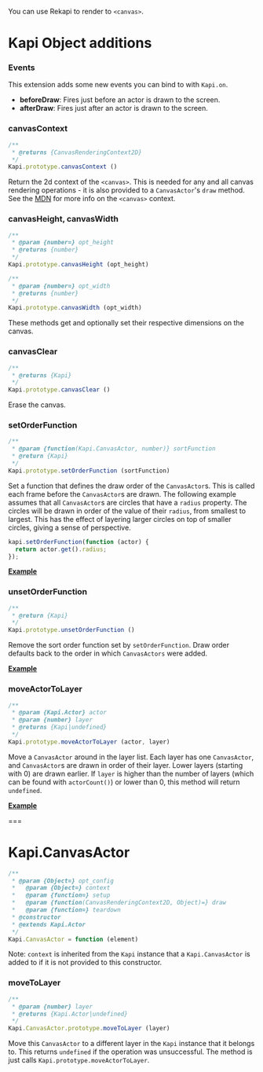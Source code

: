 You can use Rekapi to render to `<canvas>`.

# Kapi Object additions


### Events

This extension adds some new events you can bind to with `Kapi.on`.

  * __beforeDraw__: Fires just before an actor is drawn to the screen.
  * __afterDraw__: Fires just after an actor is drawn to the screen.


### canvasContext

````javascript
/**
 * @returns {CanvasRenderingContext2D}
 */
Kapi.prototype.canvasContext ()
````

Return the 2d context of the `<canvas>`.  This is needed for any and all canvas
rendering operations - it is also provided to a `CanvasActor`'s `draw`
method.  See the
[MDN](https://developer.mozilla.org/en/Drawing_Graphics_with_Canvas) for more
info on the `<canvas>` context.


### canvasHeight, canvasWidth

````javascript
/**
 * @param {number=} opt_height
 * @returns {number}
 */
Kapi.prototype.canvasHeight (opt_height)

/**
 * @param {number=} opt_width
 * @returns {number}
 */
Kapi.prototype.canvasWidth (opt_width)
````

These methods get and optionally set their respective dimensions on the canvas.


### canvasClear

````javascript
/**
 * @returns {Kapi}
 */
Kapi.prototype.canvasClear ()
````

Erase the canvas.


### setOrderFunction

````javascript
/**
 * @param {function(Kapi.CanvasActor, number)} sortFunction
 * @return {Kapi}
 */
Kapi.prototype.setOrderFunction (sortFunction)
````

Set a function that defines the draw order of the `CanvasActor`s.  This is
called each frame before the `CanvasActor`s are drawn.  The following example
assumes that all `CanvasActor`s are circles that have a `radius` property.  The
circles will be drawn in order of the value of their `radius`, from smallest to
largest.  This has the effect of layering larger circles on top of smaller
circles, giving a sense of perspective.

````javascript
kapi.setOrderFunction(function (actor) {
  return actor.get().radius;
});
````

__[Example](../../docs/examples/set_order_function.html)__


### unsetOrderFunction

````javascript
/**
 * @return {Kapi}
 */
Kapi.prototype.unsetOrderFunction ()
````

Remove the sort order function set by `setOrderFunction`.  Draw order defaults
back to the order in which `CanvasActors` were added.

__[Example](../../docs/examples/unset_order_function.html)__


### moveActorToLayer

````javascript
/**
 * @param {Kapi.Actor} actor
 * @param {number} layer
 * @returns {Kapi|undefined}
 */
Kapi.prototype.moveActorToLayer (actor, layer)
````

Move a `CanvasActor` around in the layer list.  Each layer has one
`CanvasActor`, and `CanvasActor`s are drawn in order of their layer.  Lower
layers (starting with 0) are drawn earlier.  If `layer` is higher than the
number of layers (which can be found with `actorCount()`) or lower than 0, this
method will return `undefined`.

__[Example](../../docs/examples/move_actor_to_layer.html)__


===


# Kapi.CanvasActor

````javascript
/**
 * @param {Object=} opt_config
 *   @param {Object=} context
 *   @param {function=} setup
 *   @param {function(CanvasRenderingContext2D, Object)=} draw
 *   @param {function=} teardown
 * @constructor
 * @extends Kapi.Actor
 */
Kapi.CanvasActor = function (element)
````

Note: `context` is inherited from the `Kapi` instance that a `Kapi.CanvasActor`
is added to if it is not provided to this constructor.


### moveToLayer

````javascript
/**
 * @param {number} layer
 * @returns {Kapi.Actor|undefined}
 */
Kapi.CanvasActor.prototype.moveToLayer (layer)
````

Move this `CanvasActor` to a different layer in the `Kapi` instance that it
belongs to.  This returns `undefined` if the operation was unsuccessful.  The
method is just calls `Kapi.prototype.moveActorToLayer`.

